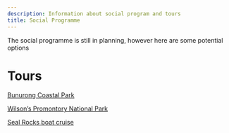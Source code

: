 ```yaml
---
description: Information about social program and tours
title: Social Programme
---
```


The social programme is still in planning, however here are some potential options

# Tours

[Bunurong Coastal Park](https://www.youtube.com/watch?v=lxqo4B_Wd1M) 

[Wilson’s Promontory National Park](https://www.youtube.com/watch?v=OHtpSOUztk0)

[Seal Rocks boat cruise](https://www.youtube.com/watch?v=w47jWWFLpFY)